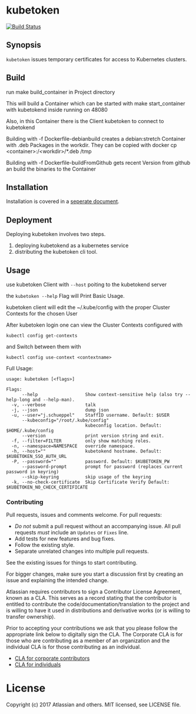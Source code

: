 # kubetoken

[![Build Status](https://travis-ci.org/invia-de/kubetoken.svg?branch=master)](https://travis-ci.org/atlassian/kubetoken)

## Synopsis

`kubetoken` issues temporary certificates for access to Kubernetes clusters.
 

## Build

run make build_container in Project directory

This will build a Container which can be started with make start_container with kubetokend inside running on 48080

Also, in this Container there is the Client kubetoken to connect to kubetokend

Building with -f Dockerfile-debianbuild creates a debian:stretch Container with .deb Packages in the workdir. They can be copied with docker cp \<container\>:/\<workdir\>/*.deb /tmp

Building with -f Dockerfile-buildFromGithub gets recent Version from github an build the binaries to the Container

## Installation

Installation is covered in a [seperate document](INSTALLATION.md).

## Deployment

Deploying kubetoken involves two steps.

1. deploying kubetokend as a kubernetes service
2. distributing the kubetoken cli tool.

## Usage

use kubetoken Client with 
```--host```
 poiting to the kubetokend server

the ```kubetoken --help``` Flag will Print Basic Usage.

kubetoken client will edit the ~/.kube/config with the proper Cluster Contexts for the chosen User

After kubetoken login one can view the Cluster Contexts configured with
```
kubectl config get-contexts
```
and Switch between them with
```
kubectl config use-context <contextname>
```

Full Usage:

```
usage: kubetoken [<flags>]

Flags:
      --help                  Show context-sensitive help (also try --help-long and --help-man).
  -v, --verbose               talk
  -j, --json                  dump json
  -u, --user="j.schueppel"    StaffID username. Default: $USER
      --kubeconfig="/root/.kube/config"  
                              kubeconfig location. Default: $HOME/.kube/config
      --version               print version string and exit.
  -f, --filter=FILTER         only show matching roles.
  -n, --namespace=NAMESPACE   override namespace.
  -h, --host=""               kubetokend hostname. Default: $KUBETOKEN_SSO_AUTH_URL
  -P, --password=""           password. Default: $KUBETOKEN_PW
      --password-prompt       prompt for password (replaces current password in keyring)
      --skip-keyring          skip usage of the keyring
  -k, --no-check-certificate  Skip Certificate Verify Default: $KUBETOKEN_NO_CHECK_CERTIFICATE
```

### Contributing

Pull requests, issues and comments welcome. For pull requests:

* _Do not_ submit a pull request without an accompanying issue. All pull requests _must_ include an `Updates` or `Fixes` line.
* Add tests for new features and bug fixes.
* Follow the existing style.
* Separate unrelated changes into multiple pull requests.

See the existing issues for things to start contributing.

For bigger changes, make sure you start a discussion first by creating an issue and explaining the intended change.

Atlassian requires contributors to sign a Contributor License Agreement, known as a CLA. This serves as a record
stating that the contributor is entitled to contribute the code/documentation/translation to the project and is willing
to have it used in distributions and derivative works (or is willing to transfer ownership).

Prior to accepting your contributions we ask that you please follow the appropriate link below to digitally sign the
CLA. The Corporate CLA is for those who are contributing as a member of an organization and the individual CLA is for
those contributing as an individual.

* [CLA for corporate contributors](https://na2.docusign.net/Member/PowerFormSigning.aspx?PowerFormId=e1c17c66-ca4d-4aab-a953-2c231af4a20b)
* [CLA for individuals](https://na2.docusign.net/Member/PowerFormSigning.aspx?PowerFormId=3f94fbdc-2fbe-46ac-b14c-5d152700ae5d)

# License

Copyright (c) 2017 Atlassian and others. MIT licensed, see LICENSE file.
